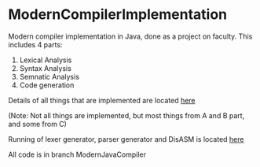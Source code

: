 # ModernCompilerImplementation
Modern compiler implementation in Java, done as a project on faculty.
This includes 4 parts:
  1. Lexical Analysis
  2. Syntax Analysis
  3. Semnatic Analysis
  4. Code generation

Details of all things that are implemented are located [here](https://github.com/VesS0/ModernCompilerImplementation/blob/ModernJavaCompiler/pp1-1617-jul.pdf)

(Note: Not all things are implemented, but most  things from A and B part, and some from C)

Running of lexer generator, parser generator and DisASM is located [here](https://github.com/VesS0/ModernCompilerImplementation/blob/ModernJavaCompiler/ProgramCompilers1_Documentation.pdf)



All code is in branch ModernJavaCompiler
